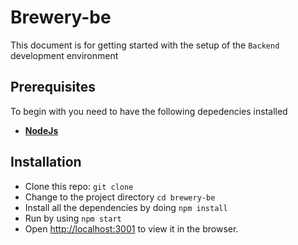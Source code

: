 # Brewery-be

This document is for getting started with the setup of the `Backend` development environment

## Prerequisites
To begin with you need to have the following depedencies installed

* [__NodeJs__](https://nodejs.org)

## Installation

* Clone this repo: `git clone `
* Change to the project directory `cd brewery-be`
* Install all the dependencies by doing `npm install`
* Run by using `npm start` 
* Open [http://localhost:3001](http://localhost:3001) to view it in the browser.

